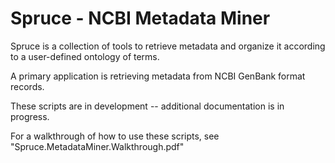 # Spruce - NCBI Metadata Miner

Spruce is a collection of tools to retrieve metadata and organize it according to a user-defined ontology of terms.

A primary application is retrieving metadata from NCBI GenBank format records.

These scripts are in development -- additional documentation is in progress.

For a walkthrough of how to use these scripts, see "Spruce.MetadataMiner.Walkthrough.pdf"

